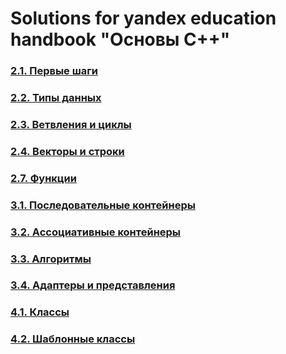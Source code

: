 # Solutions for yandex education handbook "Основы C++"

### [2.1. Первые шаги](2.%20Базовые%20конструкции%20C++/2.1.%20Первые%20шаги/README.md)

### [2.2. Типы данных](2.%20Базовые%20конструкции%20C++/2.2.%20Типы%20данных/README.md)

### [2.3. Ветвления и циклы](2.%20Базовые%20конструкции%20C++/2.3.%20Ветвления%20и%20циклы/README.md)

### [2.4. Векторы и строки](2.%20Базовые%20конструкции%20C++/2.4.%20Векторы%20и%20строки/README.md)

### [2.7. Функции](2.%20Базовые%20конструкции%20C++/2.7.%20Функции/README.md)

### [3.1. Последовательные контейнеры](3.%20Стандартная%20библиотека%20C++/3.1.%20Последовательные%20контейнеры/README.md)

### [3.2. Ассоциативные контейнеры](3.%20Стандартная%20библиотека%20C++/3.2.%20Ассоциативные%20контейнеры/README.md)

### [3.3. Алгоритмы](3.%20Стандартная%20библиотека%20C++/3.3.%20Алгоритмы/README.md)

### [3.4. Адаптеры и представления](3.%20Стандартная%20библиотека%20C++/3.4.%20Адаптеры%20и%20представления/README.md)

### [4.1. Классы](4.%20Идиомы%20C++/4.1.%20Классы/README.md)

### [4.2. Шаблонные классы](4.%20Идиомы%20C++/4.2.%20Шаблонные%20классы/README.md)